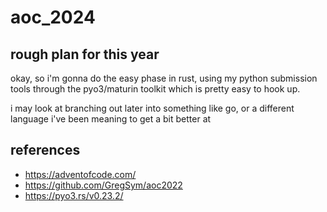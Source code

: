# aoc_2024

## rough plan for this year

okay, so i'm gonna do the easy phase in rust, using my python submission tools through the pyo3/maturin toolkit which is pretty easy to hook up.

i may look at branching out later into something like go, or a different language i've been meaning to get a bit better at

## references

- https://adventofcode.com/
- https://github.com/GregSym/aoc2022
- https://pyo3.rs/v0.23.2/

